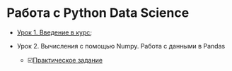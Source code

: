 # Работа с Python Data Science

- [Урок 1. Введение в курс](https://github.com/Rusta12/Data_Science/tree/master/DZ_0);

- Урок 2. Вычисления с помощью Numpy. Работа с данными в Pandas 
    - :ballot_box_with_check:[Практическое задание](https://github.com/Rusta12/Data_Science/blob/master/DZ_1/DZ2_DataScience.ipynb)
